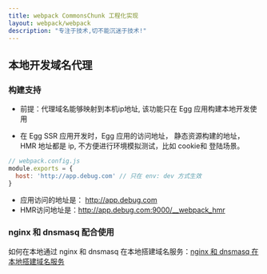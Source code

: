 ```yaml
---
title: webpack CommonsChunk 工程化实现
layout: webpack/webpack
description: "专注于技术,切不能沉迷于技术!"
---
```


## 本地开发域名代理

### 构建支持

- 前提：代理域名能够映射到本机ip地址, 该功能只在 Egg 应用构建本地开发使用

- 在 Egg SSR 应用开发时，Egg 应用的访问地址， 静态资源构建的地址， HMR 地址都是 ip, 不方便进行环境模拟测试，比如 cookie和 登陆场景。

```js
// webpack.config.js
module.exports = {
  host: 'http://app.debug.com' // 只在 env: dev 方式生效
}
```

- 应用访问的地址是： http://app.debug.com
- HMR访问地址是：http://app.debug.com:9000/__webpack_hmr


### nginx 和 dnsmasq 配合使用

如何在本地通过 nginx 和 dnsmasq 在本地搭建域名服务：[nginx 和 dnsmasq 在本地搭建域名服务](/easywebpack/webpack/nginx)